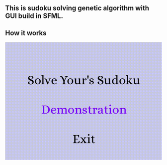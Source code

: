 ## This is sudoku solving genetic algorithm with GUI build in SFML.

## How it works
![](https://github.com/01Cramer/sudoku-genetic-algorithm/blob/main/sudoku.gif)


